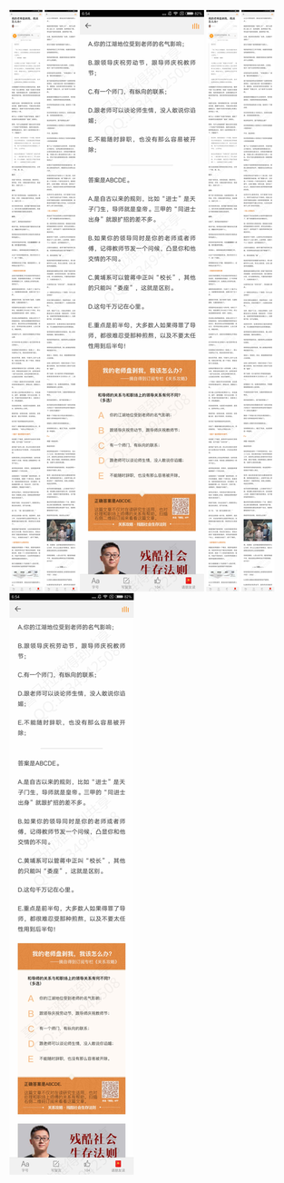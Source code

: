 ![](../../images/2017年04月/GX0415我的老师盘剥我，我该怎么办？.jpg)
![](../../images/2017年04月/GX0415我的老师盘剥我，我该怎么办？2.jpg)
![](../../images/2017年04月/GX0415我的老师盘剥我，我该怎么办？3.jpg)
![](../../images/2017年04月/GX0415我的老师盘剥我，我该怎么办？.jpg)
![](../../images/2017年04月/GX0415我的老师盘剥我，我该怎么办？2.jpg)
![](../../images/2017年04月/GX0415我的老师盘剥我，我该怎么办？3.jpg)
